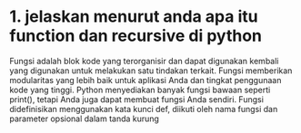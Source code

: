 # 1. jelaskan menurut anda apa itu function dan recursive di python
Fungsi adalah blok kode yang terorganisir dan dapat digunakan kembali yang digunakan untuk melakukan satu tindakan terkait. Fungsi memberikan modularitas yang lebih baik untuk aplikasi Anda dan tingkat penggunaan kode yang tinggi. Python menyediakan banyak fungsi bawaan seperti print(), tetapi Anda juga dapat membuat fungsi Anda sendiri. Fungsi didefinisikan menggunakan kata kunci def, diikuti oleh nama fungsi dan parameter opsional dalam tanda kurung
